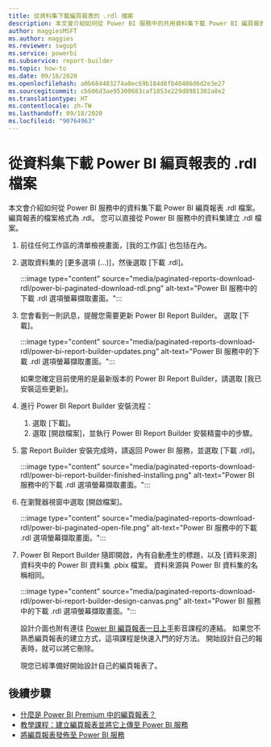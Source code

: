```yaml
---
title: 從資料集下載編頁報表的 .rdl 檔案
description: 本文會介紹如何從 Power BI 服務中的共用資料集下載 Power BI 編頁報表 .rdl 檔案。
author: maggiesMSFT
ms.author: maggies
ms.reviewer: swgupt
ms.service: powerbi
ms.subservice: report-builder
ms.topic: how-to
ms.date: 09/16/2020
ms.openlocfilehash: a0b684403274a0ec69b184d8fb40486d6d2e3e27
ms.sourcegitcommit: cb606d3ae95300683caf1853e229d8981302a8e2
ms.translationtype: HT
ms.contentlocale: zh-TW
ms.lasthandoff: 09/18/2020
ms.locfileid: "90764963"
---
```

# <a name="download-the-rdl-for-a-power-bi-paginated-report-from-a-dataset"></a>從資料集下載 Power BI 編頁報表的 .rdl 檔案

本文會介紹如何從 Power BI 服務中的資料集下載 Power BI 編頁報表 .rdl 檔案。 編頁報表的檔案格式為 .rdl。 您可以直接從 Power BI 服務中的資料集建立 .rdl 檔案。

1. 前往任何工作區的清單檢視畫面，[我的工作區] 也包括在內。 
1. 選取資料集的 [更多選項 (...)]，然後選取 [下載 .rdl]。

    :::image type="content" source="media/paginated-reports-download-rdl/power-bi-paginated-download-rdl.png" alt-text="Power BI 服務中的下載 .rdl 選項螢幕擷取畫面。":::
1. 您會看到一則訊息，提醒您需要更新 Power BI Report Builder。 選取 [下載]。 

    :::image type="content" source="media/paginated-reports-download-rdl/power-bi-report-builder-updates.png" alt-text="Power BI 服務中的下載 .rdl 選項螢幕擷取畫面。":::

    如果您確定目前使用的是最新版本的 Power BI Report Builder，請選取 [我已安裝這些更新]。

1. 進行 Power BI Report Builder 安裝流程： 

    1. 選取 [下載]。  
    2. 選取 [開啟檔案]，並執行 Power BI Report Builder 安裝精靈中的步驟。

1. 當 Report Builder 安裝完成時，請返回 Power BI 服務，並選取 [下載 .rdl]。

    :::image type="content" source="media/paginated-reports-download-rdl/power-bi-report-builder-finished-installing.png" alt-text="Power BI 服務中的下載 .rdl 選項螢幕擷取畫面。":::

1. 在瀏覽器視窗中選取 [開啟檔案]。

    :::image type="content" source="media/paginated-reports-download-rdl/power-bi-paginated-open-file.png" alt-text="Power BI 服務中的下載 .rdl 選項螢幕擷取畫面。":::

1. Power BI Report Builder 隨即開啟，內有自動產生的標題，以及 [資料來源] 資料夾中的 Power BI 資料集 .pbix 檔案。 資料來源與 Power BI 資料集的名稱相同。

    :::image type="content" source="media/paginated-reports-download-rdl/power-bi-report-builder-design-canvas.png" alt-text="Power BI 服務中的下載 .rdl 選項螢幕擷取畫面。":::

    設計介面也附有連往 [Power BI 編頁報表一日上手](../learning-catalog/paginated-reports-online-course.md)影音課程的連結。 如果您不熟悉編頁報表的建立方式，這項課程是快速入門的好方法。  開始設計自己的報表時，就可以將它刪除。

    現您已經準備好開始設計自己的編頁報表了。
 
## <a name="next-steps"></a>後續步驟 

- [什麼是 Power BI Premium 中的編頁報表？](paginated-reports-report-builder-power-bi.md)  
- [教學課程：建立編頁報表並將它上傳至 Power BI 服務](paginated-reports-quickstart-aw.md)
- [將編頁報表發佈至 Power BI 服務](paginated-reports-save-to-power-bi-service.md)

